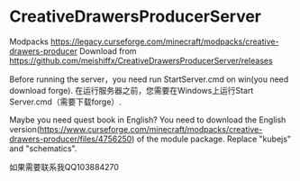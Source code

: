 # CreativeDrawersProducerServer
Modpacks https://legacy.curseforge.com/minecraft/modpacks/creative-drawers-producer
Download from https://github.com/meishiffx/CreativeDrawersProducerServer/releases


Before running the server，you need run StartServer.cmd on win(you need download forge).
在运行服务器之前，您需要在Windows上运行Start Server.cmd（需要下载forge）.

Maybe you need quest book in English?
You need to download the English version(https://www.curseforge.com/minecraft/modpacks/creative-drawers-producer/files/4756250) of the module package.
Replace "kubejs" and "schematics".

如果需要联系我QQ103884270
